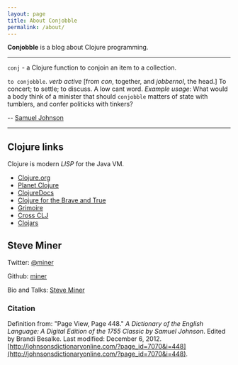```yaml
---
layout: page
title: About Conjobble
permalink: /about/
---
```


**Conjobble** is a blog about Clojure programming.

----

`conj` - a Clojure function to conjoin an item to a collection.

`to conjobble`. *verb active* \[from *con*, together, and *jobbernol*, the head.\]  To concert; to
settle; to discuss.  A low cant word.  *Example usage*: What would a body think of a
minister that should `conjobble` matters of state with tumblers, and confer politicks with tinkers?

-- [Samuel Johnson][1]

----

[1]: http://johnsonsdictionaryonline.com/?page_id=7070&i=448 "A Dictionary of the English Language"




## Clojure links

Clojure is modern *LISP* for the Java VM.

* [Clojure.org](http://clojure.org)
* [Planet Clojure](http://planet.clojure.in/)
* [ClojureDocs](http://clojuredocs.org)
* [Clojure for the Brave and True](http://www.braveclojure.com)
* [Grimoire](http://conj.io)
* [Cross CLJ](http://crossclj.info)
* [Clojars](http://clojars.org)

## Steve Miner

Twitter: [@miner](https://twitter.com/miner)

Github: [miner](https://github.com/miner)

Bio and Talks: [Steve Miner](http://velisco.com/steve-miner.html)


### Citation

Definition from: "Page View, Page 448." _A Dictionary of the English Language: A Digital
Edition of the 1755 Classic by Samuel Johnson_. Edited by Brandi Besalke. Last modified:
December 6, 2012.  [http://johnsonsdictionaryonline.com/?page_id=7070&i=448](http://johnsonsdictionaryonline.com/?page_id=7070&i=448).
